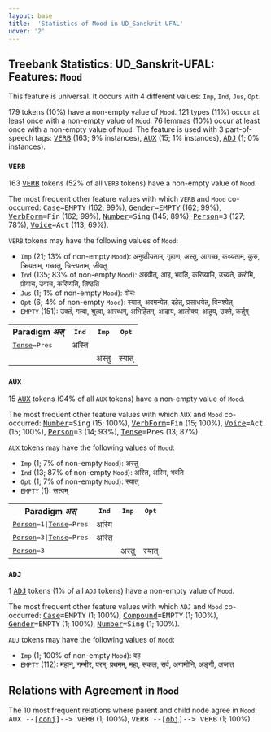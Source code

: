 ```yaml
---
layout: base
title:  'Statistics of Mood in UD_Sanskrit-UFAL'
udver: '2'
---
```


## Treebank Statistics: UD_Sanskrit-UFAL: Features: `Mood`

This feature is universal.
It occurs with 4 different values: `Imp`, `Ind`, `Jus`, `Opt`.

179 tokens (10%) have a non-empty value of `Mood`.
121 types (11%) occur at least once with a non-empty value of `Mood`.
76 lemmas (10%) occur at least once with a non-empty value of `Mood`.
The feature is used with 3 part-of-speech tags: <tt><a href="sa_ufal-pos-VERB.html">VERB</a></tt> (163; 9% instances), <tt><a href="sa_ufal-pos-AUX.html">AUX</a></tt> (15; 1% instances), <tt><a href="sa_ufal-pos-ADJ.html">ADJ</a></tt> (1; 0% instances).

### `VERB`

163 <tt><a href="sa_ufal-pos-VERB.html">VERB</a></tt> tokens (52% of all `VERB` tokens) have a non-empty value of `Mood`.

The most frequent other feature values with which `VERB` and `Mood` co-occurred: <tt><a href="sa_ufal-feat-Case.html">Case</a></tt><tt>=EMPTY</tt> (162; 99%), <tt><a href="sa_ufal-feat-Gender.html">Gender</a></tt><tt>=EMPTY</tt> (162; 99%), <tt><a href="sa_ufal-feat-VerbForm.html">VerbForm</a></tt><tt>=Fin</tt> (162; 99%), <tt><a href="sa_ufal-feat-Number.html">Number</a></tt><tt>=Sing</tt> (145; 89%), <tt><a href="sa_ufal-feat-Person.html">Person</a></tt><tt>=3</tt> (127; 78%), <tt><a href="sa_ufal-feat-Voice.html">Voice</a></tt><tt>=Act</tt> (113; 69%).

`VERB` tokens may have the following values of `Mood`:

* `Imp` (21; 13% of non-empty `Mood`): अनुष्ठीयताम्, गृहाण, अस्तु, आगच्छ, कथ्यताम्, कुरु, क्रियताम्, गच्छतु, चिन्त्यताम्, जीवतु
* `Ind` (135; 83% of non-empty `Mood`): अब्रवीत्, आह, भवति, करिष्यामि, उच्यते, करोमि, प्रोवाच, उवाच, करिष्यति, तिष्ठति
* `Jus` (1; 1% of non-empty `Mood`): वोचः
* `Opt` (6; 4% of non-empty `Mood`): स्यात्, अवमन्येत, दहेत्, प्रसाधयेत्, विनश्येत्
* `EMPTY` (151): उक्तं, गत्वा, श्रुत्वा, आरब्धम्, अभिहितम्, आदाय, आलोक्य, आहूय, उक्ते, कर्तुम्

<table>
  <tr><th>Paradigm <i>अस्</i></th><th><tt>Ind</tt></th><th><tt>Imp</tt></th><th><tt>Opt</tt></th></tr>
  <tr><td><tt><tt><a href="sa_ufal-feat-Tense.html">Tense</a></tt><tt>=Pres</tt></tt></td><td>अस्ति</td><td></td><td></td></tr>
  <tr><td><tt></tt></td><td></td><td>अस्तु</td><td>स्यात्</td></tr>
</table>

### `AUX`

15 <tt><a href="sa_ufal-pos-AUX.html">AUX</a></tt> tokens (94% of all `AUX` tokens) have a non-empty value of `Mood`.

The most frequent other feature values with which `AUX` and `Mood` co-occurred: <tt><a href="sa_ufal-feat-Number.html">Number</a></tt><tt>=Sing</tt> (15; 100%), <tt><a href="sa_ufal-feat-VerbForm.html">VerbForm</a></tt><tt>=Fin</tt> (15; 100%), <tt><a href="sa_ufal-feat-Voice.html">Voice</a></tt><tt>=Act</tt> (15; 100%), <tt><a href="sa_ufal-feat-Person.html">Person</a></tt><tt>=3</tt> (14; 93%), <tt><a href="sa_ufal-feat-Tense.html">Tense</a></tt><tt>=Pres</tt> (13; 87%).

`AUX` tokens may have the following values of `Mood`:

* `Imp` (1; 7% of non-empty `Mood`): अस्तु
* `Ind` (13; 87% of non-empty `Mood`): अस्ति, अस्मि, भवति
* `Opt` (1; 7% of non-empty `Mood`): स्यात्
* `EMPTY` (1): सत्त्वम्

<table>
  <tr><th>Paradigm <i>अस्</i></th><th><tt>Ind</tt></th><th><tt>Imp</tt></th><th><tt>Opt</tt></th></tr>
  <tr><td><tt><tt><a href="sa_ufal-feat-Person.html">Person</a></tt><tt>=1</tt>|<tt><a href="sa_ufal-feat-Tense.html">Tense</a></tt><tt>=Pres</tt></tt></td><td>अस्मि</td><td></td><td></td></tr>
  <tr><td><tt><tt><a href="sa_ufal-feat-Person.html">Person</a></tt><tt>=3</tt>|<tt><a href="sa_ufal-feat-Tense.html">Tense</a></tt><tt>=Pres</tt></tt></td><td>अस्ति</td><td></td><td></td></tr>
  <tr><td><tt><tt><a href="sa_ufal-feat-Person.html">Person</a></tt><tt>=3</tt></tt></td><td></td><td>अस्तु</td><td>स्यात्</td></tr>
</table>

### `ADJ`

1 <tt><a href="sa_ufal-pos-ADJ.html">ADJ</a></tt> tokens (1% of all `ADJ` tokens) have a non-empty value of `Mood`.

The most frequent other feature values with which `ADJ` and `Mood` co-occurred: <tt><a href="sa_ufal-feat-Case.html">Case</a></tt><tt>=EMPTY</tt> (1; 100%), <tt><a href="sa_ufal-feat-Compound.html">Compound</a></tt><tt>=EMPTY</tt> (1; 100%), <tt><a href="sa_ufal-feat-Gender.html">Gender</a></tt><tt>=EMPTY</tt> (1; 100%), <tt><a href="sa_ufal-feat-Number.html">Number</a></tt><tt>=Sing</tt> (1; 100%).

`ADJ` tokens may have the following values of `Mood`:

* `Imp` (1; 100% of non-empty `Mood`): वह
* `EMPTY` (112): महान्, गम्भीर, परम्, प्रथमम्, महा, सकल, सर्व, अगामीनि, अङ्गी, अजात

## Relations with Agreement in `Mood`

The 10 most frequent relations where parent and child node agree in `Mood`:
<tt>AUX --[<tt><a href="sa_ufal-dep-conj.html">conj</a></tt>]--> VERB</tt> (1; 100%),
<tt>VERB --[<tt><a href="sa_ufal-dep-obj.html">obj</a></tt>]--> VERB</tt> (1; 100%).

